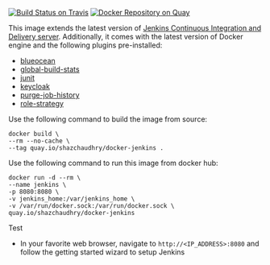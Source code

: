 [![Build Status on Travis](https://travis-ci.org/shazChaudhry/docker-jenkins.svg?branch=master "CI build on Travis")](https://travis-ci.org/shazChaudhry/docker-jenkins)
[![Docker Repository on Quay](https://quay.io/repository/shazchaudhry/docker-jenkins/status "Docker Repository on Quay")](https://quay.io/repository/shazchaudhry/docker-jenkins)

This image extends the latest version of [Jenkins Continuous Integration and Delivery server](https://hub.docker.com/r/jenkinsci/jenkins/). Additionally, it comes with the latest version of Docker engine and the following plugins pre-installed:
- [blueocean](https://wiki.jenkins-ci.org/display/JENKINS/Blue+Ocean+Plugin "Blue Ocean")
- [global-build-stats](https://wiki.jenkins-ci.org/display/JENKINS/Global+Build+Stats+Plugin "Global build stats")
- [junit](https://wiki.jenkins-ci.org/display/JENKINS/JUnit+Plugin "JUnit")
- [keycloak](https://wiki.jenkins-ci.org/display/JENKINS/keycloak-plugin "Keycloak Authentication")
- [purge-job-history](https://wiki.jenkins-ci.org/display/JENKINS/Purge+Job+History+Plugin "Purge Job History")
- [role-strategy](https://plugins.jenkins.io/role-strategy "Role-based Authorization Strategy")

Use the following command to build the image from source:
```
docker build \
--rm --no-cache \
--tag quay.io/shazchaudhry/docker-jenkins .
```

Use the following command to run this image from docker hub:
```
docker run -d --rm \
--name jenkins \
-p 8080:8080 \
-v jenkins_home:/var/jenkins_home \
-v /var/run/docker.sock:/var/run/docker.sock \
quay.io/shazchaudhry/docker-jenkins
```

Test
- In your favorite web browser, navigate to `http://<IP_ADDRESS>:8080` and follow the getting started wizard to setup Jenkins
